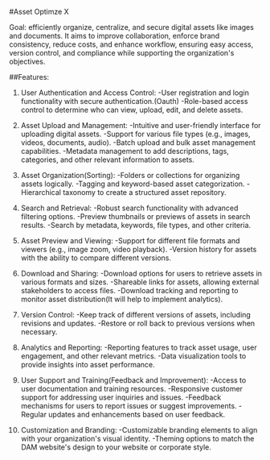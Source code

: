 #Asset Optimze X

Goal:  efficiently organize, centralize, and secure digital assets like images and documents. It aims to improve collaboration, enforce brand consistency, reduce costs, and enhance workflow, ensuring easy access, version control, and compliance while supporting the organization's objectives.

##Features: 

1. User Authentication and Access Control:
-User registration and login functionality with secure authentication.(Oauth)
-Role-based access control to determine who can view, upload, edit, and delete assets.

2. Asset Upload and Management:
-Intuitive and user-friendly interface for uploading digital assets.
-Support for various file types (e.g., images, videos, documents, audio).
-Batch upload and bulk asset management capabilities.
-Metadata management to add descriptions, tags, categories, and other relevant information to assets.

3. Asset Organization(Sorting):
-Folders or collections for organizing assets logically.
-Tagging and keyword-based asset categorization.
-Hierarchical taxonomy to create a structured asset repository.

4. Search and Retrieval:
-Robust search functionality with advanced filtering options.
-Preview thumbnails or previews of assets in search results.
-Search by metadata, keywords, file types, and other criteria.

5. Asset Preview and Viewing:
-Support for different file formats and viewers (e.g., image zoom, video playback).
-Version history for assets with the ability to compare different versions.

6. Download and Sharing:
-Download options for users to retrieve assets in various formats and sizes.
-Shareable links for assets, allowing external stakeholders to access files.
-Download tracking and reporting to monitor asset distribution(It will help to implement analytics).

7. Version Control:
-Keep track of different versions of assets, including revisions and updates.
-Restore or roll back to previous versions when necessary.

8. Analytics and Reporting:
-Reporting features to track asset usage, user engagement, and other relevant metrics.
-Data visualization tools to provide insights into asset performance.

9. User Support and Training(Feedback and Improvement):
-Access to user documentation and training resources.
-Responsive customer support for addressing user inquiries and issues.
-Feedback mechanisms for users to report issues or suggest improvements.
-Regular updates and enhancements based on user feedback.

10. Customization and Branding:
-Customizable branding elements to align with your organization's visual identity.
-Theming options to match the DAM website's design to your website or corporate style.


